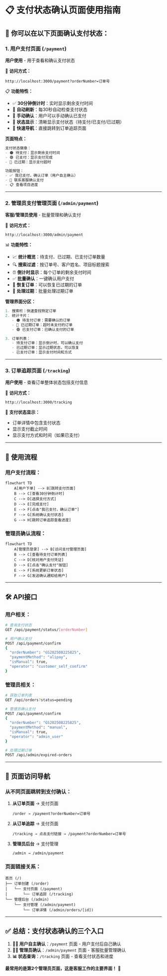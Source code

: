 # 📋 支付状态确认页面使用指南

## 🎯 你可以在以下页面确认支付状态：

### **1. 用户支付页面** (`/payment`)
**用户使用** - 用于查看和确认支付状态

🔗 **访问方式：**
```
http://localhost:3000/payment?orderNumber=订单号
```

📋 **功能特性：**
- ✅ **30分钟倒计时**：实时显示剩余支付时间
- 🔄 **自动刷新**：每30秒自动检查支付状态
- 📱 **手动确认**：用户可以手动确认已支付
- 🎯 **状态显示**：清晰显示支付状态（待支付/已支付/已过期）
- 🔗 **快速导航**：直接跳转到订单追踪页面

**页面特点：**
```typescript
支付状态徽章：
- 🟠 待支付：显示剩余支付时间
- 🟢 已支付：显示支付完成
- 🔴 已过期：显示支付超时

功能按钮：
- ✅ 我已支付，确认订单（用户自主确认）
- 📱 联系客服确认支付
- 📋 查看项目进度
```

---

### **2. 管理员支付管理页面** (`/admin/payment`)
**客服/管理员使用** - 批量管理和确认支付

🔗 **访问方式：**
```
http://localhost:3000/admin/payment
```

📊 **功能特性：**
- 📈 **统计概览**：待支付、已过期、已支付订单数量
- 🔍 **搜索过滤**：按订单号、客户姓名、项目标题搜索
- ⏰ **倒计时显示**：每个订单的剩余支付时间
- ✅ **批量确认**：一键确认用户支付
- 🔄 **恢复订单**：可以恢复已过期的订单
- 🧹 **处理过期**：批量处理过期订单

**管理界面分区：**
```typescript
1. 搜索栏：快速查找特定订单
2. 统计卡片：
   - 🟠 待支付订单：需要确认的订单
   - 🔴 已过期订单：超时未支付的订单  
   - 🟢 已支付订单：已确认支付的订单

3. 订单列表：
   - 待支付订单：显示倒计时，可以确认支付
   - 已过期订单：显示过期状态，可以恢复
   - 已支付订单：显示支付时间和方式
```

---

### **3. 订单追踪页面** (`/tracking`)
**用户使用** - 查看订单整体状态包括支付信息

🔗 **访问方式：**
```
http://localhost:3000/tracking
```

📝 **支付状态显示：**
- 订单详情中包含支付状态
- 显示支付截止时间
- 显示支付方式和时间（如果已支付）

---

## 🚀 使用流程

### **用户支付流程：**
```mermaid
flowchart TD
    A[用户下单] --> B[跳转支付页面]
    B --> C[查看30分钟倒计时]
    C --> D[选择支付方式]
    D --> E[完成支付]
    E --> F[点击"我已支付，确认订单"]
    F --> G[系统确认支付状态]
    G --> H[跳转订单追踪查看进度]
```

### **管理员确认流程：**
```mermaid
flowchart TD
    A[管理员登录] --> B[访问支付管理页面]
    B --> C[查看待支付订单列表]
    C --> D[核对用户支付凭证]
    D --> E[点击"确认支付"按钮]
    E --> F[系统更新订单状态]
    F --> G[发送确认通知给用户]
```

---

## 🛠️ API接口

### **用户相关：**
```bash
# 查询支付状态
GET /api/payment/status/[orderNumber]

# 用户确认支付
POST /api/payment/confirm
{
  "orderNumber": "GS202508225825",
  "paymentMethod": "alipay",
  "isManual": true,
  "operator": "customer_self_confirm"
}
```

### **管理员相关：**
```bash
# 获取订单列表
GET /api/orders?status=pending

# 管理员确认支付
POST /api/payment/confirm
{
  "orderNumber": "GS202508225825", 
  "paymentMethod": "manual",
  "isManual": true,
  "operator": "admin_user"
}

# 处理过期订单
POST /api/admin/expired-orders
```

---

## 📱 页面访问导航

### **从不同页面跳转到支付确认：**

1. **从订单页面** → 支付页面
   ```
   /order → /payment?orderNumber=订单号
   ```

2. **从订单追踪** → 支付页面
   ```
   /tracking → 点击支付链接 → /payment?orderNumber=订单号
   ```

3. **管理员后台** → 支付管理
   ```
   /admin → /admin/payment
   ```

### **页面链接关系：**
```
首页 (/)
├── 订单创建 (/order)
│   └── 支付页面 (/payment)
│       └── 订单追踪 (/tracking)
└── 管理后台 (/admin)
    └── 支付管理 (/admin/payment)
        └── 订单详情 (/admin/orders/[id])
```

---

## ✅ **总结：支付状态确认的三个入口**

1. **🙋‍♂️ 用户自主确认**：`/payment` 页面 - 用户支付后自己确认
2. **👨‍💼 管理员确认**：`/admin/payment` 页面 - 客服批量管理确认
3. **📊 状态查询**：`/tracking` 页面 - 查看支付状态和进度

**最常用的是第2个管理员页面，这是客服工作的主要界面！** 🎯